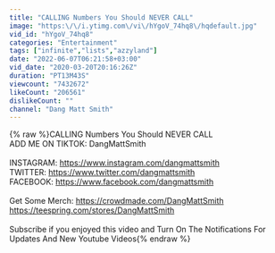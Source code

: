 ```yaml
---
title: "CALLING Numbers You Should NEVER CALL"
image: "https:\/\/i.ytimg.com\/vi\/hYgoV_74hq8\/hqdefault.jpg"
vid_id: "hYgoV_74hq8"
categories: "Entertainment"
tags: ["infinite","lists","azzyland"]
date: "2022-06-07T06:21:58+03:00"
vid_date: "2020-03-20T20:16:26Z"
duration: "PT13M43S"
viewcount: "7432672"
likeCount: "206561"
dislikeCount: ""
channel: "Dang Matt Smith"
---
```

{% raw %}CALLING Numbers You Should NEVER CALL<br />ADD ME ON TIKTOK: DangMattSmith<br /><br />INSTAGRAM: <a rel="nofollow" target="blank" href="https://www.instagram.com/dangmattsmith">https://www.instagram.com/dangmattsmith</a><br />TWITTER: <a rel="nofollow" target="blank" href="https://www.twitter.com/dangmattsmith">https://www.twitter.com/dangmattsmith</a><br />FACEBOOK: <a rel="nofollow" target="blank" href="https://www.facebook.com/dangmattsmith">https://www.facebook.com/dangmattsmith</a><br /><br />Get Some Merch: <a rel="nofollow" target="blank" href="https://crowdmade.com/DangMattSmith">https://crowdmade.com/DangMattSmith</a><br />                               <a rel="nofollow" target="blank" href="https://teespring.com/stores/DangMattSmith">https://teespring.com/stores/DangMattSmith</a><br /> <br />Subscribe if you enjoyed this video and Turn On The Notifications For Updates And New Youtube Videos{% endraw %}
